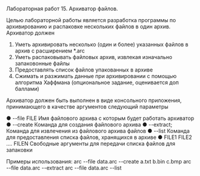 Лабораторная работ 15. Архиватор файлов.

Целью лабораторной работы является разработка программы по архивированию и распаковке нескольких файлов в один архив. Архиватор должен
1.	Уметь архивировать несколько (один и более) указанных файлов в архив с расширением *.arc
2.	Уметь распаковывать файловых архив, извлекая изначально запаковонные файлы
3.	Предоставлять список файлов упакованных в архиве
4.	Сжимать и разжимать данные при архивировании  с помощью алгоритма Хаффмана (опциональное задание, оценивается доп баллами)

Архиватор должен быть выполнен в виде консольного приложения, принимающего в качестве аргументов следующий параметры

●	--file  FILE 
Имя файлового архива с которым будет работать архиватор
●	--create 
Команда для создания файлового архива
●	--extract;
Команда для извлечения из файлового архива файлов
●	--list 
Команда для предоставления списка файлов, хранящихся в архиве
●	FILE1 FILE2 …. FILEN
Свободные аргументы для передачи списка файлов для запаковки


Примеры использования:
arc --file  data.arc --create a.txt b.bin c.bmp
arc --file  data.arc --extract
arc --file  data.arc --list


